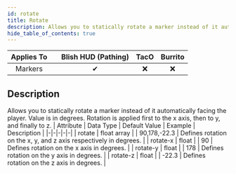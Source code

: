 ```yaml
---
id: rotate
title: Rotate
description: Allows you to statically rotate a marker instead of it automatically facing the player. Value is in degrees. Rotation is applied first to the x axis, then to y, and finally to z.
hide_table_of_contents: true
---
```

| Applies To | | Blish HUD (Pathing) | TacO | Burrito |
|-|-|-|-|-|
| <center>Markers</center> | | <center>✔</center> | <center>❌</center> | <center>❌</center> |



## Description
Allows you to statically rotate a marker instead of it automatically facing the player. Value is in degrees. Rotation is applied first to the x axis, then to y, and finally to z.
| Attribute | Data Type | Default Value | Example | Description |
|-|-|-|-|-|
| rotate | float array |  | 90,178,-22.3 | Defines rotation on the x, y, and z axis respectively in degrees. | 
| rotate-x | float |  | 90 | Defines rotation on the x axis in degrees. | 
| rotate-y | float |  | 178 | Defines rotation on the y axis in degrees. | 
| rotate-z | float |  | -22.3 | Defines rotation on the z axis in degrees. | 


